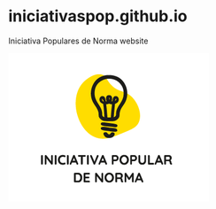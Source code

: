 # iniciativaspop.github.io
Iniciativa Populares de Norma website

![Image description](PP-iniciativapopulardenorma.png)

